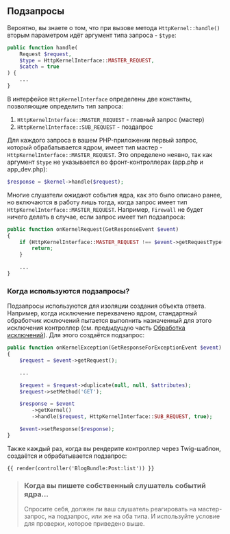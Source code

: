 ## Подзапросы

Вероятно, вы знаете о том, что при вызове метода `HttpKernel::handle()` вторым параметром идёт аргумент типа запроса - `$type`:

```php
public function handle(
    Request $request,
    $type = HttpKernelInterface::MASTER_REQUEST,
    $catch = true
) {
    ...
}
```

В интерфейсе `HttpKernelInterface` определены две константы, позволяющие определить тип запроса:

1. `HttpKernelInterface::MASTER_REQUEST` - главный запрос (мастер)
2. `HttpKernelInterface::SUB_REQUEST` - поздапрос

Для каждого запроса в вашем PHP-приложении первый запрос, который обрабатывается ядром, имеет тип мастер - `HttpKernelInterface::MASTER_REQUEST`. Это определено неявно, так как аргумент `$type` не указывается во фронт-контроллерах (app.php и app_dev.php):

```php
$response = $kernel->handle($request);
```

Многие слушатели ожидают события ядра, как это было описано ранее, но включаются в работу лишь тогда, когда запрос имеет тип `HttpKernelInterface::MASTER_REQUEST`. Например, `Firewall` не будет ничего делать в случае, если запрос имеет тип подзапроса:

```php
public function onKernelRequest(GetResponseEvent $event)
{
    if (HttpKernelInterface::MASTER_REQUEST !== $event->getRequestType()) {
        return;
    }

    ...
}
```

### Когда используются подзапросы?

Подзапросы используются для изоляции создания объекта ответа. Например, когда исключение перехвачено ядром, стандартный обработчик исключений пытается выполнить назначенный для этого исключения контроллер (см. предыдущую часть [Обработка исключений](#exception-handling)). Для этого создаётся подзапрос:

```php
public function onKernelException(GetResponseForExceptionEvent $event)
{
    $request = $event->getRequest();

    ...

    $request = $request->duplicate(null, null, $attributes);
    $request->setMethod('GET');

    $response = $event
        ->getKernel()
        ->handle($request, HttpKernelInterface::SUB_REQUEST, true);

    $event->setResponse($response);
}
```

Также каждый раз, когда вы рендерите контроллер через Twig-шаблон, создаётся и обрабатывается подзапрос:

```twig
{{ render(controller('BlogBundle:Post:list')) }}
```

> ### Когда вы пишете собственный слушатель событий ядра...
> 
> Спросите себя, должен ли ваш слушатель реагировать на мастер-запрос, на подзапрос, или же на оба типа. И используйте условие для проверки, которое приведено выше.